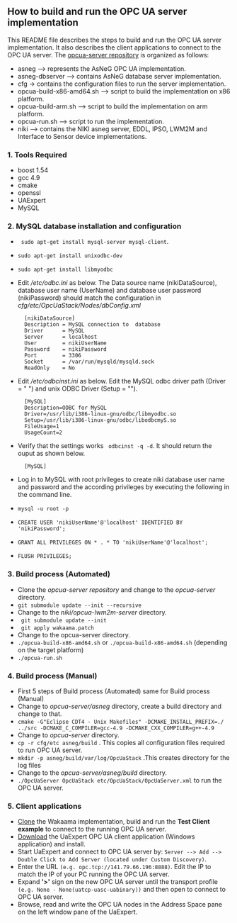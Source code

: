 ## How to build and run the OPC UA server implementation ##

This README file describes the steps to build and run the  OPC UA server implementation. It also describes the client applications to connect to the OPC UA server. The [opcua-server repository](https://redmine.ivesk.hs-offenburg.de/projects/niki4-0/repository) is organized as follows:

- asneg --> represents the AsNeG OPC UA implementation.
- asneg-dbserver --> contains AsNeG database server implementation.
- cfg -> contains the configuration files to run the server implementation.
- opcua-build-x86-amd64.sh --> script to build the implementation on x86 platform.
- opcua-build-arm.sh --> script to build the implementation on arm platform.
- opcua-run.sh --> script to run the implementation.
- niki --> contains the NIKI asneg server, EDDL, IPSO, LWM2M and Interface to Sensor device implementations.

### 1. Tools Required ###

- boost 1.54 
- gcc 4.9
- cmake 
- openssl 
- UAExpert
- MySQL


### 2. MySQL database installation and configuration ###

* `` sudo apt-get install mysql-server mysql-client``.
* ``sudo apt-get install unixodbc-dev``
* ``sudo apt-get install libmyodbc``
* Edit */etc/odbc.ini* as below. The Data source name (nikiDataSource), database user name (UserName) and
  database user password (nikiPassword) should match the configuration in *cfg/etc/OpcUaStack/Nodes/dbConfig.xml*

		[nikiDataSource]
		Description = MySQL connection to  database
		Driver      = MySQL
		Server      = localhost
		User        = nikiUserName
		Password    = nikiPassword
		Port        = 3306
		Socket      = /var/run/mysqld/mysqld.sock
		ReadOnly    = No


* Edit */etc/odbcinst.ini* as below. Edit the MySQL odbc driver path (Driver = " ") and unix ODBC Driver (Setup = "").

		[MySQL]
		Description=ODBC for MySQL
		Driver=/usr/lib/i386-linux-gnu/odbc/libmyodbc.so
		Setup=/usr/lib/i386-linux-gnu/odbc/libodbcmyS.so
		FileUsage=1
		UsageCount=2

* Verify that the settings works `` odbcinst -q -d``. It should return the ouput as shown below.

		[MySQL]

* Log in to MySQL with root privileges to create niki database user name and password and the according  privileges by executing the following in the command line.
* ``mysql -u root -p``
* ``CREATE USER 'nikiUserName'@'localhost' IDENTIFIED BY 'nikiPassword';``
* ``GRANT ALL PRIVILEGES ON * . * TO 'nikiUserName'@'localhost';``
* ``FLUSH PRIVILEGES;``

### 3. Build process (Automated) ###

 * Clone the *opcua-server repository* and change to the *opcua-server* directory.
 * ``git submodule update --init --recursive``
 * Change to the *niki/opcua-lwm2m-server* directory.
 * `` git submodule update --init``
 * `` git apply wakaama.patch``
 * Change to the opcua-server directory.
*  ``./opcua-build-x86-amd64.sh`` or  ``./opcua-build-x86-amd64.sh`` (depending on the target platform)
* ``./opcua-run.sh``


### 4. Build process (Manual) ###

 * First 5 steps of Build process (Automated) same for Build process (Manual)
 * Change to *opcua-server/asneg* directory, create a build directory and change to that.
 * ``cmake -G"Eclipse CDT4 - Unix Makefiles" -DCMAKE_INSTALL_PREFIX=./ ../src -DCMAKE_C_COMPILER=gcc-4.9 -DCMAKE_CXX_COMPILER=g++-4.9``
 * Change to *opcua-server* directory.
 * ``cp -r cfg/etc asneg/build``  . This copies all configuration files required to run OPC UA server.
 * ``mkdir -p asneg/build/var/log/OpcUaStack``  .This creates directory for the log files
 * Change to the *opcua-server/asneg/build* directory.
 * ``./OpcUaServer OpcUaStack etc/OpcUaStack/OpcUaServer.xml`` to run the OPC UA server.


### 5. Client applications ###

 * [Clone](https://github.com/eclipse/wakaama) the Wakaama implementation, build and run the **Test Client example** to connect to the running OPC UA server.
 * [Download](https://redmine.ivesk.hs-offenburg.de/projects/niki4-0/files) the UaExpert OPC UA client application (Windows application) and install.
 * Start UaExpert and connect to OPC UA server by: `Server --> Add --> Double Click to Add Server (located under Custom Discovery)`.
 * Enter the URL `(e.g. opc.tcp://141.79.66.196:8888)`. Edit the IP to match the IP of your PC running the OPC UA server.
 * Expand **'>'** sign on the new OPC UA server until the transport profile `(e.g. None - None(uatcp-uasc-uabinary))` and then open to connect to OPC UA server.
 * Browse, read and write the OPC UA nodes in the Address Space pane on the left window pane of the UaExpert.

